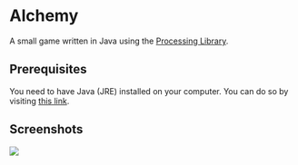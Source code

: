 # Alchemy
A small game written in Java using the [Processing Library](https://processing.org/).

## Prerequisites

You need to have Java (JRE) installed on your computer. You can do so by visiting [this link](https://www.java.com/en/download/help/download_options.xml).

## Screenshots

![](https://cdn.discordapp.com/attachments/269226485951234068/664307072564985876/screenshot.png)

